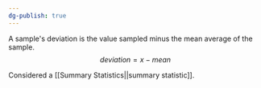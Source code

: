 ```yaml
---
dg-publish: true
---
```

A sample's deviation is the value sampled minus the mean average of the sample.
$$
\begin{equation*}
deviation = x - mean
\end{equation*}
$$

Considered a [[Summary Statistics||summary statistic]].